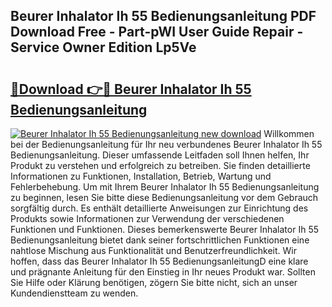 ## Beurer Inhalator Ih 55 Bedienungsanleitung PDF Download Free - Part-pWI User Guide Repair - Service Owner Edition Lp5Ve

# <h2><a href="http://df24yyv.blite.top/?on=Beurer+Inhalator+Ih+55+Bedienungsanleitung">🔗Download 👉🔴 Beurer Inhalator Ih 55 Bedienungsanleitung</a></h2>

[![Beurer Inhalator Ih 55 Bedienungsanleitung new download](https://i.imgur.com/lujVjoI.png)](http://df24yyv.blite.top/?on=Beurer+Inhalator+Ih+55+Bedienungsanleitung)
Willkommen bei der Bedienungsanleitung für Ihr neu verbundenes Beurer Inhalator Ih 55 Bedienungsanleitung. Dieser umfassende Leitfaden soll Ihnen helfen, Ihr Produkt zu verstehen und erfolgreich zu betreiben. Sie finden detaillierte Informationen zu Funktionen, Installation, Betrieb, Wartung und Fehlerbehebung. Um mit Ihrem Beurer Inhalator Ih 55 Bedienungsanleitung zu beginnen, lesen Sie bitte diese Bedienungsanleitung vor dem Gebrauch sorgfältig durch. Es enthält detaillierte Anweisungen zur Einrichtung des Produkts sowie Informationen zur Verwendung der verschiedenen Funktionen und Funktionen. Dieses bemerkenswerte Beurer Inhalator Ih 55 Bedienungsanleitung bietet dank seiner fortschrittlichen Funktionen eine nahtlose Mischung aus Funktionalität und Benutzerfreundlichkeit. Wir hoffen, dass das Beurer Inhalator Ih 55 BedienungsanleitungD eine klare und prägnante Anleitung für den Einstieg in Ihr neues Produkt war. Sollten Sie Hilfe oder Klärung benötigen, zögern Sie bitte nicht, sich an unser Kundendienstteam zu wenden.

